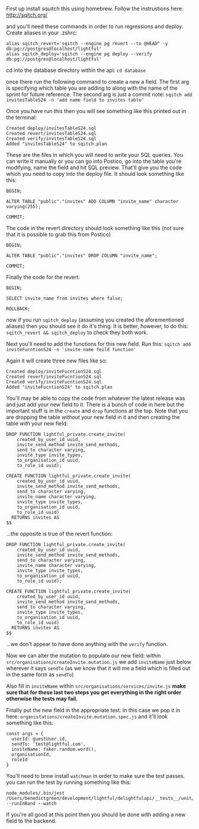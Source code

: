 First up install squitch this using homebrew. Follow the instrustions here:
http://sqitch.org/

and you'll need these commands in order to run regressions and deploy. Create aliases in your .zshrc:
```
alias sqitch_revert='sqitch --engine pg revert --to @HEAD^ -y db:pg://postgres@localhost/lightful'
alias sqitch_deploy='sqitch --engine pg deploy --verify db:pg://postgres@localhost/lightful'
```

cd into the database directory within the api: `cd database`

once there run the following command to create a new a field. The first arg is specifying which table you are adding to along with the name of the sprint for future reference. The second arg is just a commit note:
`sqitch add invitesTableS24 -n 'add name field to invites table'`

Once you have run this then you will see something like this printed out in the terminal:
```
Created deploy/invitesTableS24.sql
Created revert/invitesTableS24.sql
Created verify/invitesTableS24.sql
Added "invitesTableS24" to sqitch.plan
```

These are the files in which you will need to write your SQL queries. You can write it manually or you can go into Postico, go into the table you're modifying, name the field and hit SQL preview. That'll give you the code which you need to copy into the deploy file. It should look something like this:
```
BEGIN;

ALTER TABLE "public"."invites" ADD COLUMN "invite_name" character varying(255);

COMMIT;
```
The code in the revert directory should look something like this (not sure that it is possible to grab this from Postico)
```
BEGIN;

ALTER TABLE "public"."invites" DROP COLUMN "invite_name";

COMMIT;
```
Finally the code for the revert:
```
BEGIN;

SELECT invite_name from invites where false;

ROLLBACK;
```

now if you run `sqitch_deploy` (assuming you created the aforementioned aliases) then you should see it do it's thing. It is better, however, to do this: `sqitch_revert && sqitch_deploy` to check they both work.

Next you'll need to add the functions for this new field. Run this:
`sqitch add inviteFucntionS24 -n 'invite name feild function'`

Again it will create three new files like so:
```
Created deploy/inviteFucntionS24.sql
Created revert/inviteFucntionS24.sql
Created verify/inviteFucntionS24.sql
Added "inviteFucntionS24" to sqitch.plan
```

You'll may be able to copy the code from whatever the latest release was and just add your new field to it. There is a bunch of code in here but the important stuff is in the `create` and `drop` functions at the top. Note that you are dropping the table _without_ your new field in it and then creating the table _with_ your new field:
```
DROP FUNCTION lightful_private.create_invite(
    created_by_user_id uuid,
    invite_send_method invite_send_methods,
    send_to character varying,
    invite_type invite_types,
    to_organisation_id uuid,
    to_role_id uuid);

CREATE FUNCTION lightful_private.create_invite(
    created_by_user_id uuid,
    invite_send_method invite_send_methods,
    send_to character varying,
    invite_name character varying,
    invite_type invite_types,
    to_organisation_id uuid,
    to_role_id uuid)
  RETURNS invites AS
$$
```

...the opposite is true of the revert function:
```
DROP FUNCTION lightful_private.create_invite(
    created_by_user_id uuid,
    invite_send_method invite_send_methods,
    send_to character varying,
    invite_name character varying,
    invite_type invite_types,
    to_organisation_id uuid,
    to_role_id uuid);

CREATE FUNCTION lightful_private.create_invite(
    created_by_user_id uuid,
    invite_send_method invite_send_methods,
    send_to character varying,
    invite_type invite_types,
    to_organisation_id uuid,
    to_role_id uuid)
  RETURNS invites AS
$$
```

...we don't appear to have done anything with the `verify` function.

Now we can alter the mutation to populate our new field:
within `src/organisations/createInvite.mutation.js` we add `inviteName` just below wherever it says `sendTo` (as we know that it will me a field which is filled out in the same form as `sendTo`)

Also fill in `inviteName` within `src/organisations/services/invite.js` **make sure that for these last two steps you get everything in the right order otherwise the tests may fail.**

Finally put the new field in the appropriate test. In this case we pop it in here:
`organistations/createInvite.mutation.spec.js`
and it'll look something like this:
```
const args = {
  userId: guestUser.id,
  sendTo: 'test@lightful.com',
  inviteName: faker.random.word(),
  organisationId,
  roleId
}
```
You'll need to brew install `watchman` in order to make sure the test passes.
you can run the test by running something like this:
```
node_modules/.bin/jest /Users/benedictgreen/development/lightful/delightfulapi/__tests__/unit/organistations/createInvite.mutation.spec.js --runInBand --watch
```

If you're all good at this point then you should be done with adding a new field to the backend.
